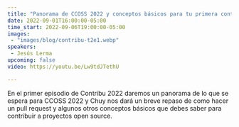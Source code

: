 ```yaml
---
title: "Panorama de CCOSS 2022 y conceptos básicos para tu primera contribución"
date: 2022-09-01T16:00:00-05:00
time_start: 2022-09-06T19:00:00-05:00
images: 
 - "images/blog/contribu-t2e1.webp"
speakers:
 - Jesús Lerma
upcoming: false
video: https://youtu.be/Lw9tdJTethU

---
```


En el primer episodio de Contribu 2022 daremos un panorama de lo que se espera para CCOSS 2022 y Chuy nos dará un breve repaso de como hacer un pull request y algunos otros conceptos básicos que debes saber para contribuir a proyectos open source.
